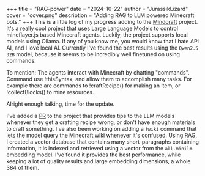 +++
title = "RAG-power"
date = "2024-10-22"
author = "JurassikLizard"
cover = "cover.png"
description = "Adding RAG to LLM powered Minecraft bots."
+++
This is a little log of my progress adding to the [Mindcraft](https://github.com/kolbytn/mindcraft/) project.
It's a really cool project that uses Large Language Models to control mineflayer.js based Minecraft agents.
Luckily, the project supports local models using Ollama. If any of you know me, you would know that I hate API AI, and I love local AI.
Currently I've found the best results using the ``Qwen2.5 32B`` model, because it seems to be incredibly well finetuned on using commands.

To mention:
The agents interact with Minecraft by chatting "commands". Command use !thisSyntax, and allow them to accomplish many tasks.
For example there are commands to !craftRecipe() for making an item, or !collectBlocks() to mine resources.

Alright enough talking, time for the update.

I've added a [PR](https://github.com/kolbytn/mindcraft/pull/270) to the project that provides tips to the LLM models whenever they get a crafting recipe wrong, or don't have enough materials to craft something.
I've also been working on adding a ``!wiki`` command that lets the model query the Minecraft wiki whenever it's confused.
Using RAG, I created a vector database that contains many short-paragraphs containing information, it is indexed and retrieved using a vector from the ``all-minilm`` embedding model.
I've found it provides the best performance, while keeping a lot of quality results and large embedding dimensions, a whole 384 of them.
